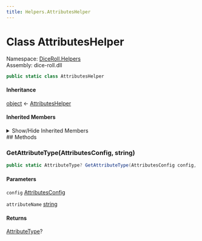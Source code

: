 ```yaml
---
title: Helpers.AttributesHelper
---
```


# <a id="DiceRoll_Helpers_AttributesHelper"></a> Class AttributesHelper

Namespace: [DiceRoll.Helpers](DiceRoll.Helpers.md)  
Assembly: dice\-roll.dll  

```csharp
public static class AttributesHelper
```

#### Inheritance

[object](https://learn.microsoft.com/dotnet/api/system.object) ← 
[AttributesHelper](DiceRoll.Helpers.AttributesHelper.md)

#### Inherited Members

<details>
<summary>Show/Hide Inherited Members</summary>

[object.Equals\(object?\)](https://learn.microsoft.com/dotnet/api/system.object.equals\#system\-object\-equals\(system\-object\)),   
[object.Equals\(object?, object?\)](https://learn.microsoft.com/dotnet/api/system.object.equals\#system\-object\-equals\(system\-object\-system\-object\)),   
[object.GetHashCode\(\)](https://learn.microsoft.com/dotnet/api/system.object.gethashcode),   
[object.GetType\(\)](https://learn.microsoft.com/dotnet/api/system.object.gettype),   
[object.MemberwiseClone\(\)](https://learn.microsoft.com/dotnet/api/system.object.memberwiseclone),   
[object.ReferenceEquals\(object?, object?\)](https://learn.microsoft.com/dotnet/api/system.object.referenceequals),   
[object.ToString\(\)](https://learn.microsoft.com/dotnet/api/system.object.tostring)

</details>
## Methods

### <a id="DiceRoll_Helpers_AttributesHelper_GetAttributeType_DiceRoll_Models_AttributesConfig_System_String_"></a> GetAttributeType\(AttributesConfig, string\)

```csharp
public static AttributeType? GetAttributeType(AttributesConfig config, string attributeName)
```

#### Parameters

`config` [AttributesConfig](DiceRoll.Models.AttributesConfig.md)

`attributeName` [string](https://learn.microsoft.com/dotnet/api/system.string)

#### Returns

 [AttributeType](DiceRoll.Models.AttributeType.md)?

